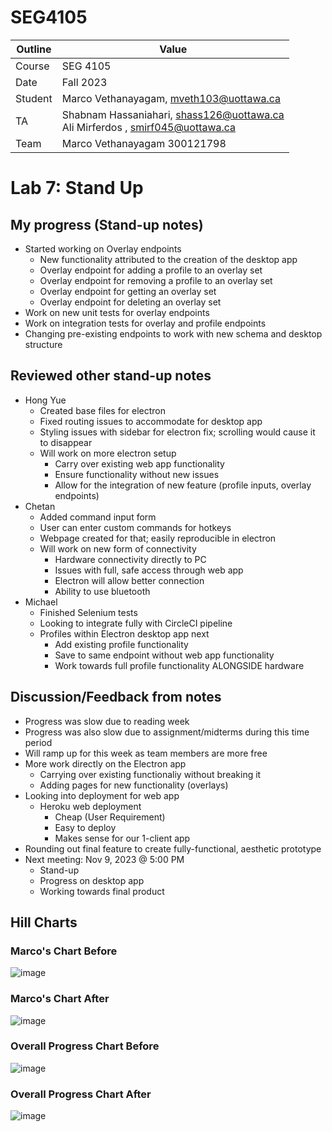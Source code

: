 # SEG4105

| Outline | Value |
| --- | --- |
| Course | SEG 4105 |
| Date | Fall 2023 |
| Student | Marco Vethanayagam, mveth103@uottawa.ca |
| TA | Shabnam Hassaniahari, shass126@uottawa.ca <br> Ali Mirferdos , smirf045@uottawa.ca| 
| Team | Marco Vethanayagam 300121798 <br>|

# Lab 7: Stand Up

## My progress (Stand-up notes)
- Started working on Overlay endpoints
  - New functionality attributed to the creation of the desktop app
  - Overlay endpoint for adding a profile to an overlay set
  - Overlay endpoint for removing a profile to an overlay set
  - Overlay endpoint for getting an overlay set
  - Overlay endpoint for deleting an overlay set
-  Work on new unit tests for overlay endpoints
-  Work on integration tests for overlay and profile endpoints
-  Changing pre-existing endpoints to work with new schema and desktop structure

## Reviewed other stand-up notes
- Hong Yue
    - Created base files for electron
    - Fixed routing issues to accommodate for desktop app
    - Styling issues with sidebar for electron fix; scrolling would cause it to disappear
    - Will work on more electron setup
        - Carry over existing web app functionality
        - Ensure functionality without new issues
        - Allow for the integration of new feature (profile inputs, overlay endpoints)  
- Chetan
    - Added command input form
    - User can enter custom commands for hotkeys
    - Webpage created for that; easily reproducible in electron
    - Will work on new form of connectivity
        - Hardware connectivity directly to PC
        - Issues with full, safe access through web app
        - Electron will allow better connection
        - Ability to use bluetooth 
- Michael
    - Finished Selenium tests
    - Looking to integrate fully with CircleCI pipeline
    - Profiles within Electron desktop app next
        - Add existing profile functionality
        - Save to same endpoint without web app functionality
        - Work towards full profile functionality ALONGSIDE hardware
 

## Discussion/Feedback from notes
- Progress was slow due to reading week
- Progress was also slow due to assignment/midterms during this time period
- Will ramp up for this week as team members are more free
- More work directly on the Electron app
    - Carrying over existing functionaliy without breaking it
    - Adding pages for new functionality (overlays) 
- Looking into deployment for web app
    - Heroku web deployment
        - Cheap (User Requirement)
        - Easy to deploy
        - Makes sense for our 1-client app  
- Rounding out final feature to create fully-functional, aesthetic prototype
- Next meeting: Nov 9, 2023 @ 5:00 PM
    - Stand-up
    - Progress on desktop app
    - Working towards final product 

## Hill Charts
### Marco's Chart Before
![image](https://github.com/Macomatic/seg4105_playground/assets/29697062/9549d691-11a2-475a-a27b-d740c4c0624f)

### Marco's Chart After
![image](https://github.com/Macomatic/seg4105_playground/assets/29697062/1530c06b-6b33-4a3e-9cb2-dd21976cd21e)

### Overall Progress Chart Before
![image](https://github.com/Macomatic/seg4105_playground/assets/29697062/7e2b2e28-1c74-401f-be10-abe0e8974219)

### Overall Progress Chart After
![image](https://github.com/Macomatic/seg4105_playground/assets/29697062/9c671619-14f2-41f2-b5af-f0c40adae45e)


